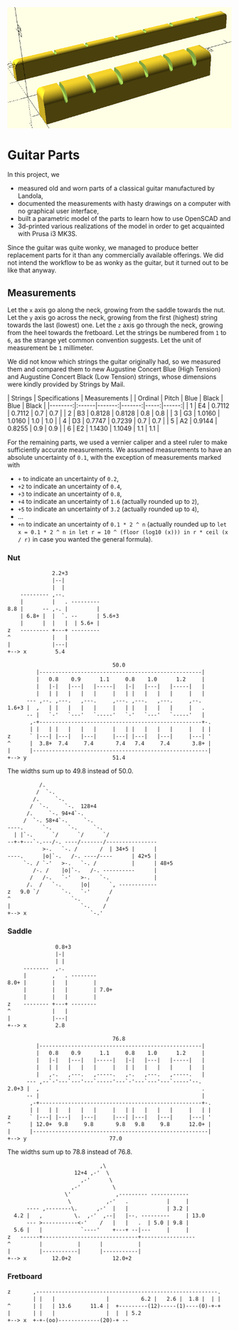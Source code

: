 ![Preview](preview.png)

# Guitar Parts

In this project, we

* measured old and worn parts
  of a classical guitar manufactured by Landola,
* documented the measurements with hasty drawings
  on a computer with no graphical user interface,
* built a parametric model of the parts
  to learn how to use OpenSCAD and
* 3d-printed various realizations of the model
  in order to get acquainted with Prusa i3 MK3S.

Since the guitar was quite wonky,
we managed to produce better replacement parts for it
than any commercially available offerings.
We did not intend the workflow to be as wonky as the guitar,
but it turned out to be like that anyway.

## Measurements

Let the `x` axis go along the neck,
growing from the saddle towards the nut.
Let the `y` axis go across the neck,
growing from the first (highest) string towards the last (lowest) one.
Let the `z` axis go through the neck,
growing from the heel towards the fretboard.
Let the strings be numbered from `1` to `6`,
as the strange yet common convention suggests.
Let the unit of measurement be `1` millimeter.

We did not know which strings the guitar originally had,
so we measured them and compared them to new
Augustine Concert Blue (High Tension) and
Augustine Concert Black (Low Tension) strings,
whose dimensions were kindly provided by Strings by Mail.

|     Strings     |  Specifications | Measurements |
| Ordinal | Pitch |   Blue |  Black | Blue | Black |
|--------:|:------|-------:|-------:|-----:|------:|
|       1 | E4    | 0.7112 | 0.7112 |  0.7 |   0.7 |
|       2 | B3    | 0.8128 | 0.8128 |  0.8 |   0.8 |
|       3 | G3    | 1.0160 | 1.0160 |  1.0 |   1.0 |
|       4 | D3    | 0.7747 | 0.7239 |  0.7 |   0.7 |
|       5 | A2    | 0.9144 | 0.8255 |  0.9 |   0.9 |
|       6 | E2    | 1.1430 | 1.1049 |  1.1 |   1.1 |

For the remaining parts,
we used a vernier caliper and a steel ruler
to make sufficiently accurate measurements.
We assumed measurements to have an absolute uncertainty of `0.1`,
with the exception of measurements marked with

* `+` to indicate an uncertainty of `0.2`,
* `+2` to indicate an uncertainty of `0.4`,
* `+3` to indicate an uncertainty of `0.8`,
* `+4` to indicate an uncertainty of `1.6` (actually rounded up to `2`),
* `+5` to indicate an uncertainty of `3.2` (actually rounded up to `4`),
* ...
* `+n` to indicate an uncertainty of `0.1 * 2 ^ n`
  (actually rounded up to `let x = 0.1 * 2 ^ n in
  let r = 10 ^ (floor (log10 (x))) in
  r * ceil (x / r)` in case you wanted the general formula).

### Nut

```
              2.2+3
              |--|
              |  |
    --------- ,--.
    |         |   . ---------
8.8 |      -- ,-. |         |
    | 6.8+ |  |  `. --      | 5.6+3
    |      |  |   |  | 5.6+ |
z   --------- +---+ ---------
^             |   |
|             |---|
+--> x         5.4
```

```
                                 50.0
         |---------------------------------------------------|
         |   0.8    0.9      1.1     0.8    1.0      1.2     |
         |   |-|   |---|   |-----|   |-|   |---|   |-----|   |
         |   | |   |   |   |     |   | |   |   |   |     |   |
      --- ,--. ,---.   ,---.     ,---. ,---.   ,---.     ,--.
1.6+3 |  ,   | |   |   |   |     |   | |   |   |   |     |   .
      -- |   `-'   `---'   `-----'   `-'   `---'   `-----'   |
       ,-+---------------------------------------------------+-.
       | |   | |   |   |   |     |   | |   |   |   |     |   | |
z      ` |---| |---|   |---|     |---| |---|   |---|     |---| '
^      |  3.8+  7.4     7.4       7.4   7.4     7.4       3.8+ |
|      |-------------------------------------------------------|
+--> y                           51.4
```

The widths sum up to 49.8 instead of 50.0.

```
          /.
         /  `-.
        /.     `-.
       /  `-.     `-.  128+4
      /.     `-. 94+4`-.
     /  `-. 58+4`-.     `-.
----.      `-.     `-.     `-.
  | |`-.      `/      `/      `/
--+-+---`-.---/-. ----/-------/----------------
           >-.   `-. /       /  | 34+5 |      |
----.      |o|`-.   /-. ----/----      | 42+5 |
     `-. / `-'   >-.   `-. /           |      | 48+5
        /-. /    |o|`-.   /-. ----------      |
       /   /-.   `-'   >-.   `-.              |
      /.  /   `-.      |o|      `, ------------
z   9.0 `/       `-.   `-'      /
^                   `-.        /
|                      `-.    /
+--> x                    `-.'
```

### Saddle

```
               0.8+3
               |-|
               | |
     --------  ,-.
     |        ,   . --------
8.0+ |        |   |        |
     |        |   |        | 7.0+
     |        |   |        |
z    -------- +---+ --------
^             |   |
|             |---|
+--> x         2.8
```

```
                                 76.8
         |---------------------------------------------------|
         |   0.8    0.9      1.1     0.8    1.0      1.2     |
         |   |-|   |---|   |-----|   |-|   |---|   |-----|   |
         |   | |   |   |   |     |   | |   |   |   |     |   |
         |   ,-.   ,---.   ,-----.   ,-.   ,---.   ,-----.   |
      --- ,--`-'---`---'---`-----'---`-'---`---'---`-----'--.
2.0+3 |  ,                                                   .
      -- |                                                   |
       ,-+---------------------------------------------------+-.
       | |   | |   |   |   |     |   | |   |   |   |     |   | |
z      ` |---| |---|   |---|     |---| |---|   |---|     |---| '
^      | 12.0+  9.8     9.8       9.8   9.8     9.8      12.0+ |
|      |-------------------------------------------------------|
+--> y                          77.0
```

The widths sum up to 78.8 instead of 76.8.

```
                             ,\
                     12+4 ,-'  \
                       ,-'      \
                    ,-'          \
                  \'              ,--------- ------------
                   \           ,-'   .            |     |
      ---- ,--------\.      ,-'  |   |            | 3.2 |
  4.2 |   ,          \.  ,-'  ,--|   |--. ---------     | 13.0
      --- >-----------<-'    /   |   |   .  | 5.0 | 9.8 |
  5.6 |   |            `----'    +---+ --|---     |     |
z   ------+------------------------------+-----------------
^         |           |      |           |
|         |-----------|      |-----------|
+--> x        12.0+2             12.0+2
```

### Fretboard

```
z       ,---------------------------------------------------------.
        | |   |                |          6.2 |   2.6 |  1.8 |  | |
^       | |   | 13.6      11.4 |  +---------(12)-----(1)----(0)-+-+
|       | |   |                |  |  | 5.2
+--> x  +-+-(oo)-------------(20)-+ --
```
